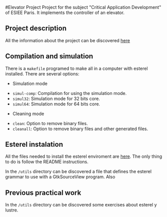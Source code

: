 #Elevator Project
Project for the subject "Critical Application Development" of ESIEE Paris. It implements the controller of an elevator.

## Project description
All the information about the project can be discovered [here](https://github.com/iaguas/esterel-elevator/blob/master/doc/Project.pdf)

## Compilation and simulation
There is a `makefile` programed to make all in a computer with esterel installed. There are several options:

* Simulation mode
 + `simul-comp`: Compilation for using the simulation mode.
 + `simul32`: Simulation mode for 32 bits core.
 + `simul64`: Simulation mode for 64 bits core.
* Cleaning mode
 + `clean`: Option to remove binary files.
 + `cleanall`: Option to remove binary files and other generated files.

## Esterel instalation
All the files needed to install the esterel enviroment are [here](http://www.di.ens.fr/~pouzet/cours/mpri/esterelv5_92.linux.tar). The only thing to do is follow the README instructions.

In the `/utils` directory can be discovered a file that defines the esterel grammar to use with a GtkSourceView program. Also 

## Previous practical work
In the `/utils` directory can be discovered some exercises about esterel y lustre. 

